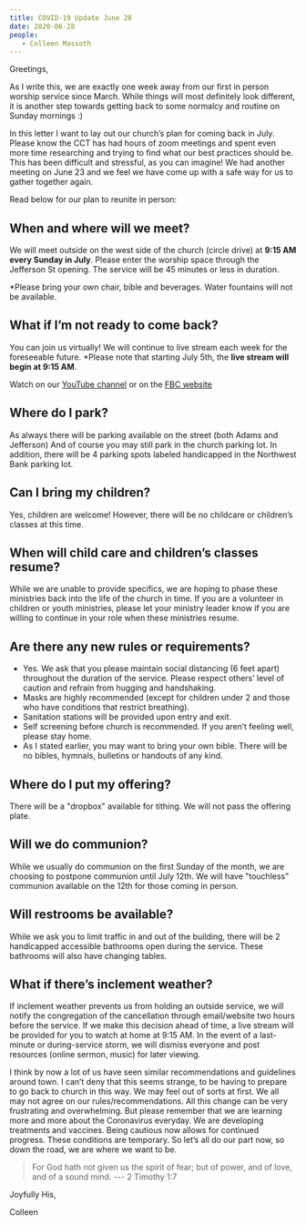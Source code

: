 ```yaml
---
title: COVID-19 Update June 28
date: 2020-06-28
people: 
   - Colleen Massoth
---
```


Greetings,



As I write this, we are exactly one week away from our first in person worship service since March. While things will most definitely look different, it is another step towards getting back to some normalcy and routine on Sunday mornings :)


In this letter I want to lay out our church’s plan for coming back in July. Please know the CCT has had hours of zoom meetings and spent even more time researching and trying to find what our best practices should be. This has been difficult and stressful, as you can imagine! We had another meeting on June 23 and we feel we have come up with a safe way for us to gather together again.


Read below for our plan to reunite in person:


## When and where will we meet?


We will meet outside on the west side of the church (circle drive) at **9:15 AM every Sunday in July**. Please enter the worship space through the Jefferson St opening. The service will be 45 minutes or less in duration.

\*Please bring your own chair, bible and beverages. Water fountains will not be available.

## What if I’m not ready to come back?

You can join us virtually! We will continue to live stream each week for the foreseeable future. \*Please note that starting July 5th, the **live stream will begin at 9:15 AM**.

Watch on our [YouTube channel](https://www.youtube.com/c/fbcmuncieorg) or on the [FBC website](https://fbcmuncie.org)

## Where do I park?

As always there will be parking available on the street (both Adams and Jefferson) And of course you may still park in the church parking lot. In addition, there will be 4 parking spots labeled handicapped in the Northwest Bank parking lot.

## Can I bring my children?

Yes, children are welcome! However, there will be no childcare or children’s classes at this time.

## When will child care and children’s classes resume?

While we are unable to provide specifics, we are hoping to phase these
ministries back into the life of the church in time. If you are a volunteer in children
or youth ministries, please let your ministry leader know if you are willing to continue in
your role when these ministries resume.

## Are there any new rules or requirements?

- Yes. We ask that you please maintain social distancing (6 feet apart) throughout the duration of the service. Please respect others’ level of caution and refrain from hugging and handshaking.
- Masks are highly recommended (except for children under 2 and those who have conditions that restrict breathing).
- Sanitation stations will be provided upon entry and exit. 
- Self screening before church is recommended. If you aren’t feeling well, please stay home. 
- As I stated earlier, you may want to bring your own bible. There will be no bibles, hymnals, bulletins or handouts of any kind. 

## Where do I put my offering?

There will be a "dropbox" available for tithing. We will not pass the offering plate. 

## Will we do communion?

While we usually do communion on the first Sunday of the month, we are choosing to postpone communion until July 12th. We will have "touchless" communion available on the 12th for those coming in person.

## Will restrooms be available?

While we ask you to limit traffic in and out of the building, there will be 2 handicapped accessible bathrooms open during the service. These bathrooms will also have changing tables. 


## What if there’s inclement weather?

If inclement weather prevents us from holding an outside service, we will notify the congregation of the cancellation through email/website two hours before the service. If we make this decision ahead of time, a live stream will be provided for you to watch at home at 9:15 AM. In the event of a last-minute or during-service storm, we will dismiss everyone and post resources (online sermon, music) for later viewing.


I think by now a lot of us have seen similar recommendations and guidelines around town. I can’t deny that this seems strange, to be having to prepare to go back to church in this way. We may feel out of sorts at first. We all may not agree on our rules/recommendations. All this change can be very frustrating and overwhelming. But please remember that we are learning more and more about the Coronavirus everyday. We are developing treatments and vaccines. Being cautious now allows for continued progress. These conditions are temporary. So let’s all do our part now, so down the road, we are where we want to be.


> For God hath not given us the spirit of fear; but of power, and of love, and of a sound mind.
> --- 2 Timothy 1:7


Joyfully His,  

Colleen


